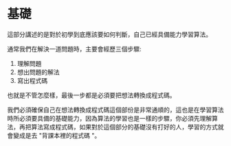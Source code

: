 # 基礎

這部分講述的是對於初學到底應該要如何判斷，自己已經具備能力學習算法。

通常我們在解決一道問題時，主要會經歷三個步驟:

1. 理解問題
2. 想出問題的解法
3. 寫出程式碼

也就是不管怎麼樣，最後一步都是必須要把想法轉換成程式碼。

我們必須確保自己在想法轉換成程式碼這個部份是非常通順的，這也是在學習算法時所必須要具備的基礎能力，因為算法的學習也是一樣的步驟，你必須先理解算法，再把算法寫成程式碼，如果對於這個部分的基礎沒有打好的人，學習的方式就會變成是去 "背課本裡的程式碼 "。


